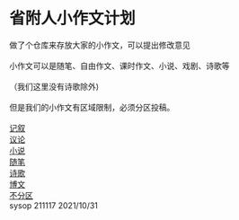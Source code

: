 # 省附人小作文计划
做了个仓库来存放大家的小作文，可以提出修改意见<br>  
小作文可以是随笔、自由作文、课时作文、小说、戏剧、诗歌等<br>  
（我们这里没有诗歌除外)<br>  
但是我们的小作文有区域限制，必须分区投稿。<br>  
[记叙](https://github.com/sf-er/zuowen/edit/main/jixu/example.md)<br>
[议论](https://github.com/sf-er/zuowen/edit/main/yilun/example.md)<br>
[小说](https://github.com/sf-er/zuowen/edit/main/xiaoshuo/example.md)<br>
[随笔](https://github.com/sf-er/zuowen/edit/main/suibi/example.md)<br>
[诗歌](https://github.com/sf-er/zuowen/edit/main/shige/example.md)<br>
[博文](https://github.com/sf-er/zuowen/edit/main/bowen/example.md)<br>
[不分区](https://github.com/sf-er/zuowen/edit/main/example.md)<br>
sysop 211117 2021/10/31

